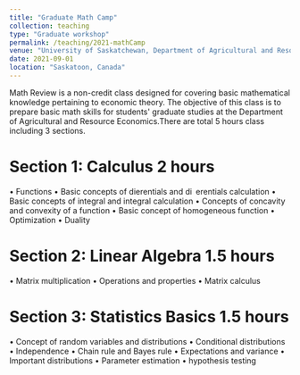 ```yaml
---
title: "Graduate Math Camp"
collection: teaching
type: "Graduate workshop"
permalink: /teaching/2021-mathCamp
venue: "University of Saskatchewan, Department of Agricultural and Resourse Economics"
date: 2021-09-01
location: "Saskatoon, Canada"
---
```


Math Review is a non-credit class designed for covering basic mathematical knowledge
pertaining to economic theory. The objective of this class is to prepare basic math
skills for students' graduate studies at the Department of Agricultural and Resource
Economics.There are total 5 hours class including 3 sections.

Section 1: Calculus 2 hours
======
• Functions
• Basic concepts of dierentials and di erentials calculation
• Basic concepts of integral and integral calculation
• Concepts of concavity and convexity of a function
• Basic concept of homogeneous function
• Optimization
• Duality

Section 2: Linear Algebra 1.5 hours
======
• Matrix multiplication
• Operations and properties
• Matrix calculus

Section 3: Statistics Basics 1.5 hours
======

• Concept of random variables and distributions
• Conditional distributions
• Independence
• Chain rule and Bayes rule
• Expectations and variance
• Important distributions
• Parameter estimation
• hypothesis testing
